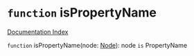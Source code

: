 # `function` isPropertyName

[Documentation Index](../README.md)

`function` isPropertyName(node: [Node](../interface.Node/README.md)): node `is` PropertyName